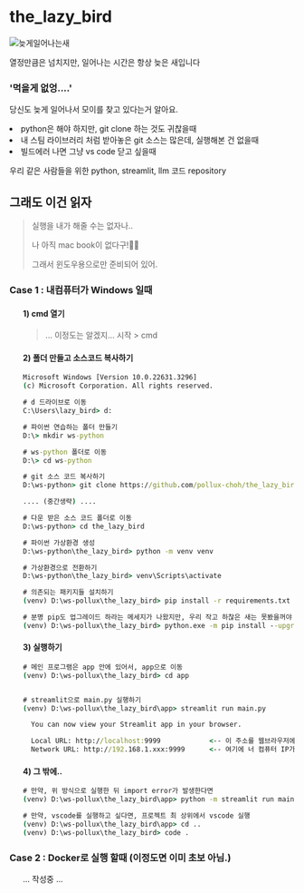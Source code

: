# the_lazy_bird

![늦게일어나는새](https://github.com/pollux-choh/the_lazy_bird/assets/108918384/fbb34f57-71c1-4aa3-a926-3a0e3625e538)

열정만큼은 넘치지만, 일어나는 시간은 항상 늦은 새입니다

### '먹을게 없엉....'

당신도 늦게 일어나서 모이를 찾고 있다는거 알아요.

*<li>* python은 해야 하지만, git clone 하는 것도 귀찮을때
*<li>* 내 스팀 라이브러리 처럼 받아놓은 git 소스는 많은데, 실행해본 건 없을때
*<li>* 빌드에러 나면 그냥 vs code 닫고 싶을때  
  
우리 같은 사람들을 위한 python, streamlit, llm 코드 repository
  
  
## 그래도 이건 읽자
> 실행을 내가 해줄 수는 없자나..  
> 
> 나 아직 mac book이 없다구!🤦‍♂️  
> 
> 그래서 윈도우용으로만 준비되어 있어.


### Case 1 : 내컴퓨터가 Windows 일때
<ol>

#### 1) cmd 열기
>... 이정도는 알겠지... 시작 > cmd

#### 2) 폴더 만들고 소스코드 복사하기
```cmd
Microsoft Windows [Version 10.0.22631.3296]
(c) Microsoft Corporation. All rights reserved.

# d 드라이브로 이동
C:\Users\lazy_bird> d:

# 파이썬 연습하는 폴더 만들기
D:\> mkdir ws-python

# ws-python 폴더로 이동
D:\> cd ws-python

# git 소스 코드 복사하기
D:\ws-python> git clone https://github.com/pollux-choh/the_lazy_bird.git

.... (중간생략) ....

# 다운 받은 소스 코드 폴더로 이동
D:\ws-python> cd the_lazy_bird

# 파이썬 가상환경 생성
D:\ws-python\the_lazy_bird> python -m venv venv

# 가상환경으로 전환하기
D:\ws-python\the_lazy_bird> venv\Scripts\activate

# 의존되는 패키지들 설치하기
(venv) D:\ws-pollux\the_lazy_bird> pip install -r requirements.txt

# 분명 pip도 업그레이드 하라는 메세지가 나왔지만, 우리 작고 하찮은 새는 못봤을꺼야
(venv) D:\ws-pollux\the_lazy_bird> python.exe -m pip install --upgrade pip
```

#### 3) 실행하기
```cmd
# 메인 프로그램은 app 안에 있어서, app으로 이동
(venv) D:\ws-pollux\the_lazy_bird> cd app


# streamlit으로 main.py 실행하기
(venv) D:\ws-pollux\the_lazy_bird\app> streamlit run main.py

  You can now view your Streamlit app in your browser.

  Local URL: http://localhost:9999            <-- 이 주소를 웹브라우저에 입력해.
  Network URL: http://192.168.1.xxx:9999      <-- 여기에 너 컴퓨터 IP가 찍혔을꺼야.
```
#### 4) 그 밖에..
```cmd
# 만약, 위 방식으로 실행한 뒤 import error가 발생한다면
(venv) D:\ws-pollux\the_lazy_bird\app> python -m streamlit run main.py

# 만약, vscode를 실행하고 싶다면, 프로젝트 최 상위에서 vscode 실행
(venv) D:\ws-pollux\the_lazy_bird\app> cd ..
(venv) D:\ws-pollux\the_lazy_bird> code .

```
</ol>

### Case 2 : Docker로 실행 할때 (이정도면 이미 초보 아님.)
<ol>
... 작성중 ...
</ol>



